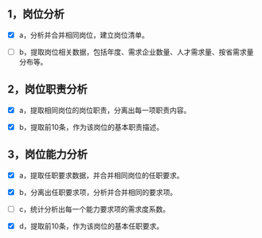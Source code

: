 ## 1，岗位分析
- [x] a，分析并合并相同岗位，建立岗位清单。

- [ ] b，提取岗位相关数据，包括年度、需求企业数量、人才需求量、按省需求量分布等。
## 2，岗位职责分析
- [x] a，提取相同岗位的岗位职责，分离出每一项职责内容。

- [x] b，提取前10条，作为该岗位的基本职责描述。
## 3，岗位能力分析
- [x] a，提取任职要求数据，并合并相同岗位的任职要求。

- [x] b，分离出任职要求项，分析并合并相同的要求项。

- [ ] c，统计分析出每一个能力要求项的需求度系数。

- [x] d，提取前10条，作为该岗位的基本任职要求。